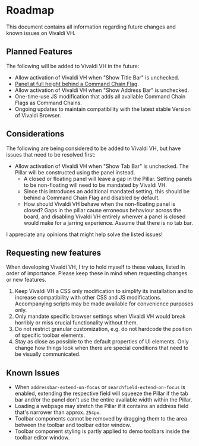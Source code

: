 # Roadmap

This document contains all information regarding future changes and known issues on Vivaldi VH.

## Planned Features

The following will be added to Vivaldi VH in the future:

- Allow activation of Vivaldi VH when "Show Title Bar" is unchecked.
- [Panel at full height behind a Command Chain Flag](./command-chain-flags.md#coming-soon-panel-at-full-height).
- Allow activation of Vivaldi VH when "Show Address Bar" is unchecked.
- One-time-use JS modification that adds all available Command Chain Flags as Command Chains.
- Ongoing updates to maintain compatibility with the latest stable Version of Vivaldi Browser.

## Considerations

The following are being considered to be added to Vivaldi VH, but have issues that need to be resolved first:

- Allow activation of Vivaldi VH when "Show Tab Bar" is unchecked. The Pillar will be constructed using the panel instead.
  - A closed or floating panel will leave a gap in the Pillar. Setting panels to be non-floating will need to be mandated by Vivaldi VH.
  - Since this introduces an additional mandated setting, this should be behind a Command Chain Flag and disabled by default.
  - How should Vivaldi VH behave when the non-floating panel is closed? Gaps in the pillar cause erroneous behaviour across the board, and disabling Vivaldi VH entirely whenver a panel is closed would make for a jarring experience. Assume that there is no tab bar.

I appreciate any opinions that might help solve the listed issues!

## Requesting new features

When developing Vivaldi VH, I try to hold myself to these values, listed in order of importance. Please keep these in mind when requesting changes or new features.

1. Keep Vivaldi VH a CSS only modification to simplify its installation and to increase compatibility with other CSS and JS modifications. Accompanying scripts may be made available for convenience purposes only.
2. Only mandate specific browser settings when Vivaldi VH would break horribly or miss crucial functionality without them.
3. Do not restrict granular customization, e.g. do not hardcode the position of specific toolbar elements.
4. Stay as close as possible to the default properties of UI elements. Only change how things look when there are special conditions that need to be visually communicated.

## Known Issues

- When `addressbar-extend-on-focus` or `searchfield-extend-on-focus` is enabled, extending the respective field will squeeze the Pillar if the tab bar and/or the panel don't use the entire available width within the Pillar.
- Loading a webpage may stretch the Pillar if it contains an address field that's narrower than approx. `254px`.
- Toolbar components cannot be removed by dragging them to the area between the toolbar and toolbar editor window.
- Toolbar component styling is partly applied to demo toolbars inside the toolbar editor window.
